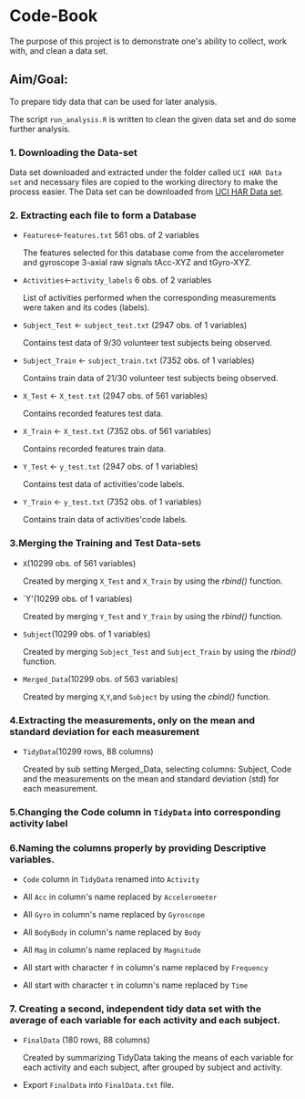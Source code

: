 # Code-Book

The purpose of this project is to demonstrate one's ability to collect, work with, and clean a data set.

## Aim/Goal:

To prepare tidy data that can be used for later analysis.

The script `run_analysis.R` is written to clean the given data set and do some further analysis.

### 1. Downloading the Data-set

Data set downloaded and extracted under the folder called `UCI HAR Data set` and necessary files are copied to the working directory to make the process easier. The Data set can be downloaded from [UCI HAR Data set](http://archive.ics.uci.edu/ml/datasets/Human+Activity+Recognition+Using+Smartphones).

### 2. Extracting each file to form a Database

-   `Features`\<-`features.txt` 561 obs. of 2 variables

    The features selected for this database come from the accelerometer and gyroscope 3-axial raw signals tAcc-XYZ and tGyro-XYZ.

-   `Activities`\<-`activity_labels` 6 obs. of 2 variables

    List of activities performed when the corresponding measurements were taken and its codes (labels).

-   `Subject_Test` \<- `subject_test.txt` (2947 obs. of 1 variables)

    Contains test data of 9/30 volunteer test subjects being observed.

-   `Subject_Train` \<- `subject_train.txt` (7352 obs. of 1 variables)

    Contains train data of 21/30 volunteer test subjects being observed.

-   `X_Test` \<- `X_test.txt` (2947 obs. of 561 variables)

    Contains recorded features test data.

-   `X_Train` \<- `X_test.txt` (7352 obs. of 561 variables)

    Contains recorded features train data.

-   `Y_Test` \<- `y_test.txt` (2947 obs. of 1 variables)

    Contains test data of activities'code labels.

-   `Y_Train` \<- `y_test.txt` (7352 obs. of 1 variables)

    Contains train data of activities'code labels.

### 3.Merging the Training and Test Data-sets

-   `X`(10299 obs. of 561 variables)

    Created by merging `X_Test` and `X_Train` by using the *rbind()* function.

-   \`Y'(10299 obs. of 1 variables)

    Created by merging `Y_Test` and `Y_Train` by using the *rbind()* function.

-   `Subject`(10299 obs. of 1 variables)

    Created by merging `Subject_Test` and `Subject_Train` by using the *rbind()* function.

-   `Merged_Data`(10299 obs. of 563 variables)

    Created by merging `X`,`Y`,and `Subject` by using the *cbind()* function.

### 4.Extracting the measurements, only on the mean and standard deviation for each measurement

-   `TidyData`(10299 rows, 88 columns)

    Created by sub setting Merged_Data, selecting columns: Subject, Code and the measurements on the mean and standard deviation (std) for each measurement.

### 5.Changing the Code column in `TidyData` into corresponding activity label

### 6.Naming the columns properly by providing Descriptive variables.

-   `Code` column in `TidyData` renamed into `Activity`

-   All `Acc` in column's name replaced by `Accelerometer`

-   All `Gyro` in column's name replaced by `Gyroscope`

-   All `BodyBody` in column's name replaced by `Body`

-   All `Mag` in column's name replaced by `Magnitude`

-   All start with character `f` in column's name replaced by `Frequency`

-   All start with character `t` in column's name replaced by `Time`

### 7. Creating a second, independent tidy data set with the average of each variable for each activity and each subject.

-   `FinalData` (180 rows, 88 columns)

    Created by summarizing TidyData taking the means of each variable for each activity and each subject, after grouped by subject and activity.

-   Export `FinalData` into `FinalData.txt` file.
